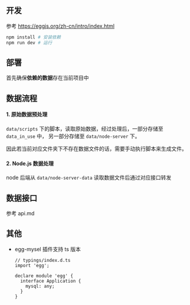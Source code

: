 ## 开发
参考 https://eggjs.org/zh-cn/intro/index.html

```bash
npm install # 安装依赖
npm run dev # 运行
```
## 部署
首先确保**依赖的数据**存在当前项目中




## 数据流程
#### 1. 原始数据预处理
`data/scripts` 下的脚本，读取原始数据，经过处理后，一部分存储至 `data_in_use` 中， 另一部分存储至  `data/node-server` 下。

因此若当前对应文件夹下不存在数据文件的话，需要手动执行脚本来生成文件。

#### 2. Node.js 数据处理
node 后端从 `data/node-server-data` 读取数据文件后通过对应接口转发

## 数据接口
参考 api.md


## 其他 
- egg-mysel 插件支持 ts 版本
  ```
  // typings/index.d.ts
  import 'egg';

  declare module 'egg' {
    interface Application {
      mysql: any;
    }
  }
  ```